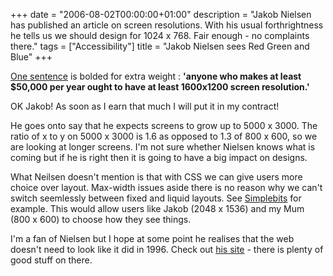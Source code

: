 +++
date = "2006-08-02T00:00:00+01:00"
description = "Jakob Nielsen has published an article on screen resolutions. With his usual forthrightness he tells us we should design for 1024 x 768. Fair enough - no complaints there."
tags = ["Accessibility"]
title = "Jakob Nielsen sees Red Green and Blue"
+++

<a href="http://www.useit.com/alertbox/screen_resolution.html">One sentence</a>
is bolded for extra weight : **'anyone who makes at least $50,000 per year ought
to have at least 1600x1200 screen resolution.'**

OK Jakob! As soon as I earn that much I will put it in my contract!

He goes onto say that he expects screens to grow up to 5000 x 3000. The ratio of
x to y on 5000 x 3000 is 1.6 as opposed to 1.3 of 800 x 600, so we are looking
at longer screens. I'm not sure whether Nielsen knows what is coming but if he
is right then it is going to have a big impact on designs.

What Neilsen doesn't mention is that with CSS we can give users more choice over
layout. Max-width issues aside there is no reason why we can't switch seemlessly
between fixed and liquid layouts. See [Simplebits][1] for example. This would
allow users like Jakob (2048 x 1536) and my Mum (800 x 600) to choose how they
see things.

I'm a fan of Nielsen but I hope at some point he realises that the web doesn't
need to look like it did in 1996. Check out [his site][2] - there is plenty of
good stuff on there.

[1]: http://www.simplebits.com/
[2]: http://www.useit.com/
